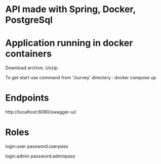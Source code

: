 # API made with Spring, Docker, PostgreSql


# Application running in docker containers
Download archive. Unzip.

To get start use command from '/survey' directory : docker compose up

# Endpoints
http://localhost:8080/swagger-ui/

# Roles
login:user password:userpass

login:admin password:adminpass
